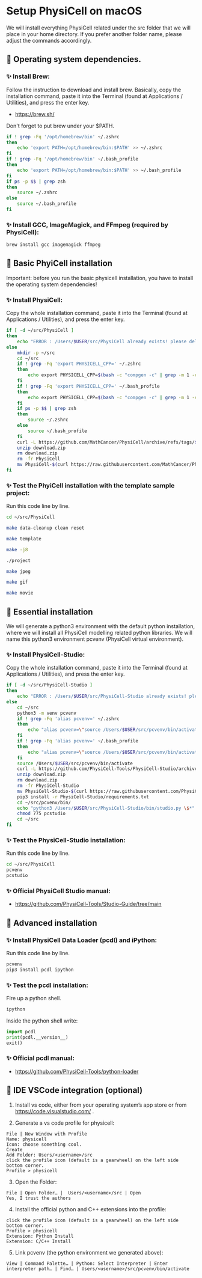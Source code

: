 # Setup PhysiCell on macOS

We will install everything PhysiCell related under the src folder that we will place in your home directory.
If you prefer another folder name, please adjust the commands accordingly.


## &#x1F34E; Operating system dependencies.

### &#x2728; Install Brew:

Follow the instruction to download and install brew.
Basically, copy the installation command, paste it into the Terminal (found at Applications / Utilities), and press the enter key.

+ https://brew.sh/

Don't forget to put brew under your $PATH.

```bash
if ! grep -Fq '/opt/homebrew/bin' ~/.zshrc
then
    echo 'export PATH=/opt/homebrew/bin:$PATH' >> ~/.zshrc
fi
if ! grep -Fq '/opt/homebrew/bin' ~/.bash_profile
then
    echo 'export PATH=/opt/homebrew/bin:$PATH' >> ~/.bash_profile
fi
if ps -p $$ | grep zsh
then
    source ~/.zshrc
else
    source ~/.bash_profile
fi
```

### &#x2728; Install GCC, ImageMagick, and FFmpeg (required by PhysiCell):

```bash
brew install gcc imagemagick ffmpeg
```


## &#x1F34E; Basic PhyiCell installation

Important: before you run the basic physicell installation, you have to install the operating system dependencies!

### &#x2728; Install PhysiCell:

Copy the whole installation command, paste it into the Terminal (found at Applications / Utilities), and press the enter key.

```bash
if [ -d ~/src/PhysiCell ]
then
    echo "ERROR : /Users/$USER/src/PhysiCell already exists! please delete the folder if you want to do a reinstallation. installation terminated."
else
    mkdir -p ~/src
    cd ~/src
    if ! grep -Fq 'export PHYSICELL_CPP=' ~/.zshrc
    then
        echo export PHYSICELL_CPP=$(bash -c "compgen -c" | grep -m 1 -e '^g++-[0-9]\+') >> ~/.zshrc
    fi
    if ! grep -Fq 'export PHYSICELL_CPP=' ~/.bash_profile
    then
        echo export PHYSICELL_CPP=$(bash -c "compgen -c" | grep -m 1 -e '^g++-[0-9]\+') >> ~/.bash_profile
    fi
    if ps -p $$ | grep zsh
    then
        source ~/.zshrc
    else
        source ~/.bash_profile
    fi
    curl -L https://github.com/MathCancer/PhysiCell/archive/refs/tags/$(curl https://raw.githubusercontent.com/MathCancer/PhysiCell/master/VERSION.txt).zip > download.zip
    unzip download.zip
    rm download.zip
    rm -fr PhysiCell
    mv PhysiCell-$(curl https://raw.githubusercontent.com/MathCancer/PhysiCell/master/VERSION.txt) PhysiCell
fi
```

### &#x2728; Test the PhyiCell installation with the template sample project:

Run this code line by line.

```bash
cd ~/src/PhysiCell
```
```bash
make data-cleanup clean reset
```
```bash
make template
```
```bash
make -j8
```
```bash
./project
```
```bash
make jpeg
```
```bash
make gif
```
```bash
make movie
```


## &#x1F34E; Essential installation

We will generate a python3 environment with the default python installation, where we will install all PhysiCell modelling related python libraries.
We will name this python3 environment pcvenv (PhysiCell virtual environment).

### &#x2728; Install PhysiCell-Studio:

Copy the whole installation command, paste it into the Terminal (found at Applications / Utilities), and press the enter key.

```bash
if [ -d ~/src/PhysiCell-Studio ]
then
    echo "ERROR : /Users/$USER/src/PhysiCell-Studio already exists! please delete the folder if you want to do a reinstallation. installation terminated."
else
    cd ~/src
    python3 -m venv pcvenv
    if ! grep -Fq 'alias pcvenv=' ~/.zshrc
    then
        echo "alias pcvenv=\"source /Users/$USER/src/pcvenv/bin/activate\"" >> ~/.zshrc
    fi
    if ! grep -Fq 'alias pcvenv=' ~/.bash_profile
    then
        echo "alias pcvenv=\"source /Users/$USER/src/pcvenv/bin/activate\"" >> ~/.bash_profile
    fi
    source /Users/$USER/src/pcvenv/bin/activate
    curl -L https://github.com/PhysiCell-Tools/PhysiCell-Studio/archive/refs/tags/v$(curl https://raw.githubusercontent.com/PhysiCell-Tools/PhysiCell-Studio/refs/heads/main/VERSION.txt).zip > download.zip
    unzip download.zip
    rm download.zip
    rm -fr PhysiCell-Studio
    mv PhysiCell-Studio-$(curl https://raw.githubusercontent.com/PhysiCell-Tools/PhysiCell-Studio/refs/heads/main/VERSION.txt) PhysiCell-Studio
    pip3 install -r PhysiCell-Studio/requirements.txt
    cd ~/src/pcvenv/bin/
    echo "python3 /Users/$USER/src/PhysiCell-Studio/bin/studio.py \$*" > pcstudio
    chmod 775 pcstudio
    cd ~/src
fi
```

### &#x2728; Test the PhysiCell-Studio installation:

Run this code line by line.

```bash
cd ~/src/PhysiCell
pcvenv
pcstudio
```

### &#x2728; Official PhysiCell Studio manual:

+ https://github.com/PhysiCell-Tools/Studio-Guide/tree/main


## &#x1F34E; Advanced installation

### &#x2728; Install PhysiCell Data Loader (pcdl) and iPython:

Run this code line by line.

```bash
pcvenv
pip3 install pcdl ipython
```
### &#x2728; Test the pcdl installation:

Fire up a python shell.

```bash
ipython
```

Inside the python shell write:

```python
import pcdl
print(pcdl.__version__)
exit()
```

### &#x2728; Official pcdl manual:

+ https://github.com/PhysiCell-Tools/python-loader


## &#x1F34F; IDE VSCode integration (optional)

1. Install vs code, either from your operating system’s app store or from https://code.visualstudio.com/ .

2. Generate a vs code profile for physicell:

```
File | New Window with Profile
Name: physicell
Icon: choose something cool.
Create
Add Folder: Users/<username>/src
click the profile icon (default is a gearwheel) on the left side bottom corner.
Profile > physicell
```

3. Open the Folder:

```
File | Open Folder… |  Users/<username>/src | Open
Yes, I trust the authors
```

4. Install the official python and C++ extensions into the profile:

```
click the profile icon (default is a gearwheel) on the left side bottom corner.
Profile > physicell
Extension: Python Install
Extension: C/C++ Install
```

5. Link pcvenv (the python environment we generated above):

```
View | Command Palette… | Python: Select Interpreter | Enter interpreter path… | Find… | Users/<username>/src/pcvenv/bin/activate
```
